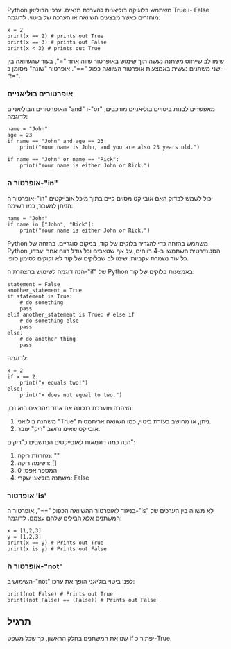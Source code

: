 Python משתמש בלוגיקה בוליאנית להערכת תנאים. ערכי הבוליאן True ו- False מוחזרים כאשר מבצעים השוואה או הערכה של ביטוי. לדוגמה:

    x = 2
    print(x == 2) # prints out True
    print(x == 3) # prints out False
    print(x < 3) # prints out True

שימו לב שייחוס משתנה נעשה תוך שימוש באופרטור שווה אחד "=", בעוד שהשוואה בין שני משתנים נעשית באמצעות אופרטור השוואה כפול "==". אופרטור "שונה" מסומן כ-"!=".

### אופרטורים בוליאניים

האופרטורים הבוליאניים "and" ו-"or" מאפשרים לבנות ביטויים בוליאניים מורכבים, לדוגמה:

    name = "John"
    age = 23
    if name == "John" and age == 23:
        print("Your name is John, and you are also 23 years old.")

    if name == "John" or name == "Rick":
        print("Your name is either John or Rick.")

### אופרטור ה-"in"

אופרטור ה-"in" יכול לשמש לבדוק האם אובייקט מסוים קיים בתוך מיכל אובייקטים הניתן למעבר, כמו רשימה:

    name = "John"
    if name in ["John", "Rick"]:
        print("Your name is either John or Rick.")

Python משתמש בהזחה כדי להגדיר בלוקים של קוד, במקום סוגריים. בהזחה של Python הסטנדרטית השתמשו ב-4 רווחים, על אף שטאבים וכל גודל רווח אחר יעבדו, כל עוד נשמרת עקביות. שימו לב שבלוקים של קוד לא זקוקים לסימון סופי.

הנה דוגמה לשימוש בהצהרת ה-"if" של Python באמצעות בלוקים של קוד:

    statement = False
    another_statement = True
    if statement is True:
        # do something
        pass
    elif another_statement is True: # else if
        # do something else
        pass
    else:
        # do another thing
        pass

לדוגמה:

    x = 2
    if x == 2:
        print("x equals two!")
    else:
        print("x does not equal to two.")

הצהרה מוערכת כנכונה אם אחד מהבאים הוא נכון:
1. משתנה בוליאני "True" ניתן, או מחושב בעזרת ביטוי, כמו השוואה אריתמטית.
2. אובייקט שאינו נחשב "ריק" עובר.

הנה כמה דוגמאות לאובייקטים הנחשבים כ"ריקים":
1. מחרוזת ריקה: ""
2. רשימה ריקה: []
3. המספר אפס: 0
4. משתנה בוליאני שקרי: False

### אופרטור 'is'

בניגוד לאופרטור ההשוואה הכפול "==", אופרטור ה-"is" לא משווה בין הערכים של המשתנים אלא הבילים שלהם עצמם. לדוגמה:

    x = [1,2,3]
    y = [1,2,3]
    print(x == y) # Prints out True
    print(x is y) # Prints out False

### אופרטור ה-"not"

השימוש ב-"not" לפני ביטוי בוליאני הופך את ערכו:

    print(not False) # Prints out True
    print((not False) == (False)) # Prints out False

תרגיל
--------

שנו את המשתנים בחלק הראשון, כך שכל משפט if יפתור כ-True.